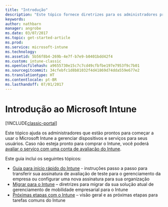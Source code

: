 ```yaml
---
title: "Introdução"
description: "Este tópico fornece diretrizes para os administradores prontos para implantar o Microsoft Intune no ambiente de produção corporativo que gerenciam."
keywords: 
author: nathbarn
manager: angrobe
ms.date: 03/07/2017
ms.topic: get-started-article
ms.prod: 
ms.service: microsoft-intune
ms.technology: 
ms.assetid: 5b56f8b4-269b-4e7f-b7e9-b0401bdd42f4
ms.custom: intune-classic
ms.openlocfilehash: a9655730e15c7c7cd49cfbfbe197e7953f9c7b01
ms.sourcegitcommit: 34cfebfc1d8b81032f4d41869d74dda559e677e2
ms.translationtype: HT
ms.contentlocale: pt-BR
ms.lasthandoff: 07/01/2017
---
```

# <a name="get-started-with-microsoft-intune"></a>Introdução ao Microsoft Intune

[!INCLUDE[classic-portal](../includes/classic-portal.md)]

Este tópico ajuda os administradores que estão prontos para começar a usar o Microsoft Intune a gerenciar dispositivos e serviços para seus usuários. Caso não esteja pronto para comprar o Intune, você poderá [avaliar o serviço com uma conta de avaliação do Intune](/intune-classic/understand-explore/mobile-device-management-trial-guide-microsoft-intune).

Este guia inclui os seguintes tópicos:
- [Guia para início rápido do Intune](/intune/setup-steps) - instruções passo a passo para transferir sua assinatura de avaliação de teste para o gerenciamento da empresa ou configurar uma nova assinatura para sua organização
- [Migrar para o Intune](/intune/migration-guide) – diretrizes para migrar da sua solução atual de gerenciamento de mobilidade empresarial para o Intune
- [Próximas etapas com o Intune](prevent-company-data-leaks-from-Office-365-mobile-apps.md) – visão geral e as próximas etapas para tarefas comuns do Intune
